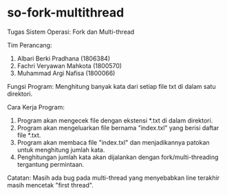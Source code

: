 # so-fork-multithread
Tugas Sistem Operasi: Fork dan Multi-thread

Tim Perancang:
1. Albari Berki Pradhana (1806384)
2. Fachri Veryawan Mahkota (1800570)
3. Muhammad Argi Nafisa (1800066)

Fungsi Program:
Menghitung banyak kata dari setiap file txt di dalam satu direktori.

Cara Kerja Program:
1. Program akan mengecek file dengan ekstensi *.txt di dalam direktori.
2. Program akan mengeluarkan file bernama "index.txl" yang berisi daftar file *.txt.
3. Program akan membaca file "index.txl" dan menjadikannya patokan untuk menghitung jumlah kata.
4. Penghitungan jumlah kata akan dijalankan dengan fork/multi-threading tergantung permintaan.

Catatan: Masih ada bug pada multi-thread yang menyebabkan line terakhir masih mencetak "first thread".